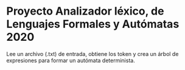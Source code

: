 # Proyecto Analizador léxico, de Lenguajes Formales y Autómatas 2020
Lee un archivo (.txt) de entrada, obtiene los token y crea un árbol de expresiones para formar un autómata determinista.
